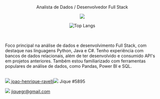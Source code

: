 <p align="center"> Analista de Dados / Desenvolvedor Full Stack</p>

<p align="center">
  <a href="https://skillicons.dev">
    <img src="https://skillicons.dev/icons?i=py,java,c,django,opencv,html,css,dotnet,mysql" />
  </a>
</p>

<div align="center">
    <img src="https://github-readme-stats.vercel.app/api/top-langs/?username=JiqueGR&layout=compact" alt="Top Langs">
</div>

<br><br>
Foco principal na análise de dados e desenvolvimento Full Stack, com destaque nas linguagens Python, Java e C#. Tenho experiência com bancos de dados relacionais, além de ter desenvolvido e consumido API's em projetos anteriores. Também estou familiarizado com ferramentas populares de análise de dados, como Pandas, Power BI e SQL. <br><br>

<div style="float: left;">
  <a href="https://www.linkedin.com/in/joao-henrique-ravelli/">
    <img src="https://skillicons.dev/icons?i=linkedin" /> joao-henrique-ravelli
  </a>
</div>


<img src="https://skillicons.dev/icons?i=discord" /> Jique #5895</span>

<img src="https://skillicons.dev/icons?i=gmail" /> jiquegr@gmail.com</span>


